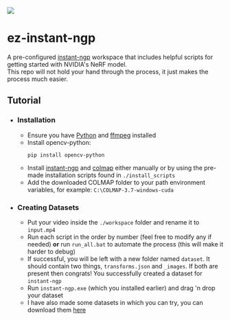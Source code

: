 <img src="assets/images/chloe.gif">

# ez-instant-ngp
A pre-configured [instant-ngp](https://github.com/NVlabs/instant-ngp) workspace that includes helpful scripts for getting started with NVIDIA's NeRF model. \
This repo will not hold your hand through the process, it just makes the process much easier.

## **Tutorial**
- ### **Installation**
    - Ensure you have [Python](https://www.python.org/downloads) and [ffmpeg](https://ffmpeg.org/download.html) installed
    - Install opencv-python:
        ```
        pip install opencv-python
        ```
    - Install [instant-ngp](https://github.com/NVlabs/instant-ngp/releases) and [colmap](https://github.com/colmap/colmap/releases) either manually or by using the pre-made installation scripts found in `./install_scripts`
    - Add the downloaded COLMAP folder to your path environment variables, for example: `C:\COLMAP-3.7-windows-cuda`
- ### Creating Datasets
    - Put your video inside the `./workspace` folder and rename it to `input.mp4`
    - Run each script in the order by number (feel free to modify any if needed) **or** run `run_all.bat` to automate the process (this will make it harder to debug)
    - If successful, you will be left with a new folder named `dataset`. It should contain two things, `transforms.json` and `_images`. If both are present then congrats! You successfully created a dataset for `instant-ngp`
    - Run `instant-ngp.exe` (which you installed earlier) and drag 'n drop your dataset
    - I have also made some datasets in which you can try, you can download them [here](https://github.com/o7q/scrapyard/tree/main/_storage/ez-instant-ngp/dataset_examples)